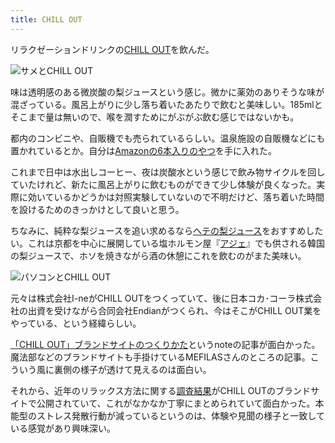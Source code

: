 ```yaml
---
title: CHILL OUT
---
```


リラクゼーションドリンクの[CHILL OUT](https://butfirstchillout.com/)を飲んだ。

![](https://i.imgur.com/3682F2Zh.jpg "サメとCHILL OUT")

味は透明感のある微炭酸の梨ジュースという感じ。微かに薬効のありそうな味が混ざっている。風呂上がりに少し落ち着いたあたりで飲むと美味しい。185mlとそこまで量は無いので、喉を潤すためにがぶがぶ飲む感じではないかも。

都内のコンビニや、自販機でも売られているらしい。温泉施設の自販機などにも置かれているとか。自分は[Amazonの6本入りのやつ](https://www.amazon.co.jp/dp/B07Z8LNMFD?tag=r7kamura07-22)を手に入れた。

これまで日中は水出しコーヒー、夜は炭酸水という感じで飲み物サイクルを回していたけれど、新たに風呂上がりに飲むものができて少し体験が良くなった。実際に効いているかどうかは対照実験していないので不明だけど、落ち着いた時間を設けるためのきっかけとして良いと思う。

ちなみに、純粋な梨ジュースを追い求めるなら[ヘテの梨ジュース](https://www.amazon.co.jp/dp/B005LA4C6C?tag=r7kamura07-22)をおすすめしたい。これは京都を中心に展開している塩ホルモン屋『[アジェ](http://www.aje.to/)』でも供される韓国の梨ジュースで、ホソを焼きながら酒の休憩にこれを飲むのがまた美味い。

![](https://i.imgur.com/hzBVtg1h.jpg "パソコンとCHILL OUT")

元々は株式会社I-neがCHILL OUTをつくっていて、後に日本コカ･コーラ株式会社の出資を受けながら合同会社Endianがつくられ、今はそこがCHILL OUT業をやっている、という経緯らしい。

[「CHILL OUT」ブランドサイトのつくりかた](https://note.com/mefilas/n/n355602907ce2)というnoteの記事が面白かった。魔法部などのブランドサイトも手掛けているMEFILASさんのところの記事。こういう風に裏側の様子が透けて見えるのは面白い。

それから、近年のリラックス方法に関する[調査結果](https://butfirstchillout.com/news/12/)がCHILL OUTのブランドサイトで公開されていて、これがなかなか丁寧にまとめられていて面白かった。本能型のストレス発散行動が減っているというのは、体験や見聞の様子と一致している感覚があり興味深い。
